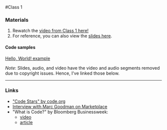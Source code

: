 #Class 1

### Materials

1. Rewatch the <a href="https://youtu.be/_Vn8ojSOt6I" target="_blank">video from Class 1 here! </a>
2. For reference, you can also view the [slides here](slides.pdf).

#### Code samples
[Hello, World! example](http://jsbin.com/nulozub/2/edit?js,output)

*Note*: Slides, audio, and video have the video and audio segments removed due to copyright issues. Hence, I've linked those below.

---

### Links

* <a href="https://www.youtube.com/watch?v=dU1xS07N-FA" target="_blank">"Code Stars" by code.org</a>
* <a href="http://www.marketplace.org/2015/02/20/tech/big-book/we-have-some-catching-do-cyber-security" target="_blank">Interview with Marc Goodman on Marketplace</a>
* "What is Code?" by Bloomberg Businessweek:
  * <a href="https://vimeo.com/13098743" target="_blank">video</a>
  * <a href="http://www.bloomberg.com/graphics/2015-paul-ford-what-is-code/" target="_blank">article</a>
